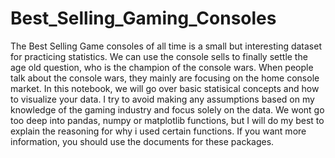 # Best_Selling_Gaming_Consoles
The Best Selling Game consoles of all time is a small but interesting dataset for practicing statistics. We can use the console sells to finally settle the age old question, who is the champion of the console wars. When people talk about the console wars, they mainly are focusing on the home console market. In this notebook, we will go over basic statisical concepts and how to visualize your data. I try to avoid making any assumptions based on my knowledge of the gaming industry and focus solely on the data. We wont go too deep into pandas, numpy or matplotlib functions, but I will do my best to explain the reasoning for why i used certain functions. If you want more information, you should use the documents for these packages.
